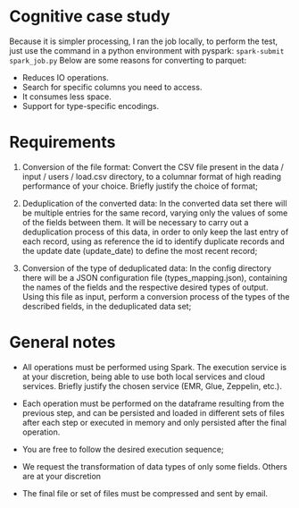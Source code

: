 # Cognitive case study

Because it is simpler processing, I ran the job locally, to perform the test, just use the command in a python environment with pyspark:
``
spark-submit spark_job.py
``
Below are some reasons for converting to parquet:

- Reduces IO operations.
- Search for specific columns you need to access.
- It consumes less space.
- Support for type-specific encodings.

# Requirements
1. Conversion of the file format: Convert the CSV file present in the data / input / users / load.csv directory, to a columnar format of high reading performance of your choice. Briefly justify the choice of format;

2. Deduplication of the converted data: In the converted data set there will be multiple entries for the same record, varying only the values ​​of some of the fields between them. It will be necessary to carry out a deduplication process of this data, in order to only keep the last entry of each record, using as reference the id to identify duplicate records and the update date (update_date) to define the most recent record;

3. Conversion of the type of deduplicated data: In the config directory there will be a JSON configuration file (types_mapping.json), containing the names of the fields and the respective desired types of output. Using this file as input, perform a conversion process of the types of the described fields, in the deduplicated data set;

# General notes
- All operations must be performed using Spark. The execution service is at your discretion, being able to use both local services and cloud services. Briefly justify the chosen service (EMR, Glue, Zeppelin, etc.).

- Each operation must be performed on the dataframe resulting from the previous step, and can be persisted and loaded in different sets of files after each step or executed in memory and only persisted after the final operation.

- You are free to follow the desired execution sequence;

- We request the transformation of data types of only some fields. Others are at your discretion

- The final file or set of files must be compressed and sent by email.
